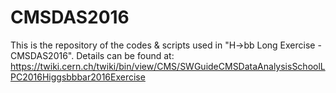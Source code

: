 CMSDAS2016
==========

This is the repository of the codes & scripts used in "H->bb Long Exercise - CMSDAS2016". Details can be found at: https://twiki.cern.ch/twiki/bin/view/CMS/SWGuideCMSDataAnalysisSchoolLPC2016Higgsbbbar2016Exercise


